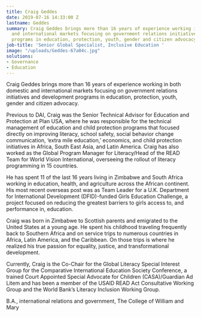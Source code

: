 ```yaml
---
title: Craig Geddes
date: 2019-07-16 14:33:00 Z
lastname: Geddes
summary: Craig Geddes brings more than 16 years of experience working in both domestic
  and international markets focusing on government relations initiatives and development
  programs in education, protection, youth, gender and citizen advocacy.
job-title: 'Senior Global Specialist, Inclusive Education '
image: "/uploads/Geddes-67a04c.jpg"
solutions:
- Governance
- Education
---
```


Craig Geddes brings more than 16 years of experience working in both domestic and international markets focusing on government relations initiatives and development programs in education, protection, youth, gender and citizen advocacy.

Previous to DAI, Craig was the Senior Technical Advisor for Education and Protection at Plan USA, where he was responsible for the technical management of education and child protection programs that focused directly on improving literacy, school safety, social behavior change communication, ‘extra mile education,’ economics, and child protection initiatives in Africa, South East Asia, and Latin America. Craig has also worked as the Global Program Manager for Literacy/Head of the READ Team for World Vision International, overseeing the rollout of literacy programming in 15 countries. 

He has spent 11 of the last 16 years living in Zimbabwe and South Africa working in education, health, and agriculture across the African continent. His most recent overseas post was as Team Leader for a U.K. Department for International Development (DFID)-funded Girls Education Challenge, a project focused on reducing the greatest barriers to girls access to, and performance in, education. 

Craig was born in Zimbabwe to Scottish parents and emigrated to the United States at a young age. He spent his childhood traveling frequently back to Southern Africa and on service trips to numerous countries in Africa, Latin America, and the Caribbean. On those trips is where he realized his true passion for equality, justice, and transformational development. 

Currently, Craig is the Co-Chair for the Global Literacy Special Interest Group for the Comparative International Education Society Conference, a trained Court Appointed Special Advocate for Children (CASA)/Guardian Ad Litem and has been a member of the USAID READ Act Consultative Working Group and the World Bank’s Literacy Inclusion Working Group. 

B.A., international relations and government, The College of William and Mary